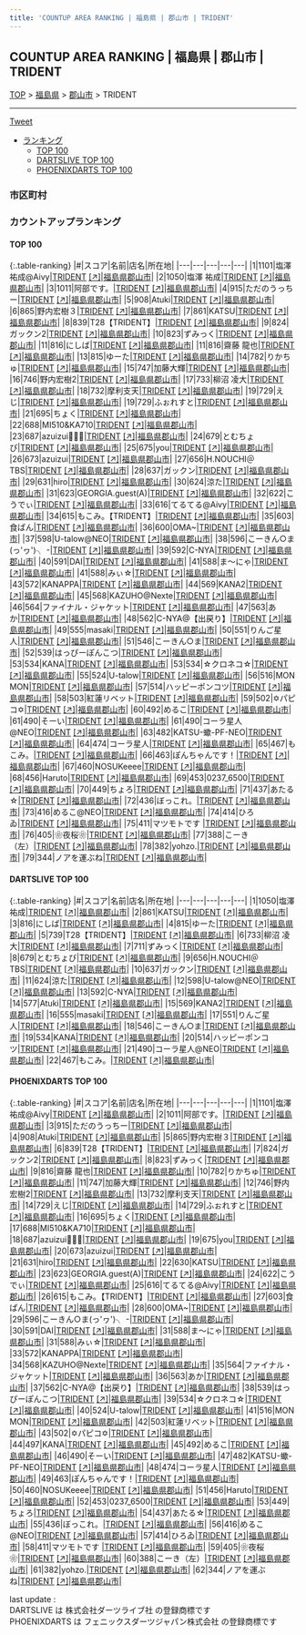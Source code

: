 ```yaml
---
title: 'COUNTUP AREA RANKING | 福島県 | 郡山市 | TRIDENT'
---
```

## COUNTUP AREA RANKING | 福島県 | 郡山市 | TRIDENT

[TOP](/darts/rank/) > [福島県](/darts/rank/福島県/) > [郡山市](/darts/rank/福島県/郡山市/) > TRIDENT

___

<a href="https://twitter.com/share?ref_src=twsrc%5Etfw" data-text="COUNTUP AREA RANKING | 福島県郡山市TRIDENT" class="twitter-share-button" data-hashtags="DARTSLIVE,PHOENIXDARTS,darts,ダーツ" data-show-count="false">Tweet</a>

* [ランキング](#カウントアップランキング)
    * [TOP 100](#top-100)
    * [DARTSLIVE TOP 100](#dartslive-top-100)
    * [PHOENIXDARTS TOP 100](#phoenixdarts-top-100)

### 市区町村

<ul>

</ul>

### カウントアップランキング

#### TOP 100



{:.table-ranking}
|#|スコア|名前|店名|所在地|
|---|---|---|---|---|
|1|1101|<span class="rank-name-pd">塩澤 祐成@Aivy</span>|<a href="/darts/rank/shops/65560.html">TRIDENT</a> <a href="https://vs.phoenixdarts.com/jp/shop/shopDetailInfo/s_65560?s_seq=65560">[↗]</a>|<a href="/darts/rank/福島県/郡山市">福島県郡山市</a>|
|2|1050|<span class="rank-name-dl">塩澤 祐成</span>|<a href="/darts/rank/shops/674b0b341b43fb6f0d9b047a20a7ba1e.html">TRIDENT</a> <a href="https://search.dartslive.com/jp/shop/674b0b341b43fb6f0d9b047a20a7ba1e">[↗]</a>|<a href="/darts/rank/福島県/郡山市">福島県郡山市</a>|
|3|1011|<span class="rank-name-pd">阿部です。</span>|<a href="/darts/rank/shops/65560.html">TRIDENT</a> <a href="https://vs.phoenixdarts.com/jp/shop/shopDetailInfo/s_65560?s_seq=65560">[↗]</a>|<a href="/darts/rank/福島県/郡山市">福島県郡山市</a>|
|4|915|<span class="rank-name-pd">ただのうっちー</span>|<a href="/darts/rank/shops/65560.html">TRIDENT</a> <a href="https://vs.phoenixdarts.com/jp/shop/shopDetailInfo/s_65560?s_seq=65560">[↗]</a>|<a href="/darts/rank/福島県/郡山市">福島県郡山市</a>|
|5|908|<span class="rank-name-pd">Atuki</span>|<a href="/darts/rank/shops/65560.html">TRIDENT</a> <a href="https://vs.phoenixdarts.com/jp/shop/shopDetailInfo/s_65560?s_seq=65560">[↗]</a>|<a href="/darts/rank/福島県/郡山市">福島県郡山市</a>|
|6|865|<span class="rank-name-pd">野内宏樹３</span>|<a href="/darts/rank/shops/65560.html">TRIDENT</a> <a href="https://vs.phoenixdarts.com/jp/shop/shopDetailInfo/s_65560?s_seq=65560">[↗]</a>|<a href="/darts/rank/福島県/郡山市">福島県郡山市</a>|
|7|861|<span class="rank-name-dl">KATSU</span>|<a href="/darts/rank/shops/674b0b341b43fb6f0d9b047a20a7ba1e.html">TRIDENT</a> <a href="https://search.dartslive.com/jp/shop/674b0b341b43fb6f0d9b047a20a7ba1e">[↗]</a>|<a href="/darts/rank/福島県/郡山市">福島県郡山市</a>|
|8|839|<span class="rank-name-pd">T28【TRIDENT】</span>|<a href="/darts/rank/shops/65560.html">TRIDENT</a> <a href="https://vs.phoenixdarts.com/jp/shop/shopDetailInfo/s_65560?s_seq=65560">[↗]</a>|<a href="/darts/rank/福島県/郡山市">福島県郡山市</a>|
|9|824|<span class="rank-name-pd">ガックン2</span>|<a href="/darts/rank/shops/65560.html">TRIDENT</a> <a href="https://vs.phoenixdarts.com/jp/shop/shopDetailInfo/s_65560?s_seq=65560">[↗]</a>|<a href="/darts/rank/福島県/郡山市">福島県郡山市</a>|
|10|823|<span class="rank-name-pd">ずみっく</span>|<a href="/darts/rank/shops/65560.html">TRIDENT</a> <a href="https://vs.phoenixdarts.com/jp/shop/shopDetailInfo/s_65560?s_seq=65560">[↗]</a>|<a href="/darts/rank/福島県/郡山市">福島県郡山市</a>|
|11|816|<span class="rank-name-dl">にしば</span>|<a href="/darts/rank/shops/674b0b341b43fb6f0d9b047a20a7ba1e.html">TRIDENT</a> <a href="https://search.dartslive.com/jp/shop/674b0b341b43fb6f0d9b047a20a7ba1e">[↗]</a>|<a href="/darts/rank/福島県/郡山市">福島県郡山市</a>|
|11|816|<span class="rank-name-pd">齋藤 龍也</span>|<a href="/darts/rank/shops/65560.html">TRIDENT</a> <a href="https://vs.phoenixdarts.com/jp/shop/shopDetailInfo/s_65560?s_seq=65560">[↗]</a>|<a href="/darts/rank/福島県/郡山市">福島県郡山市</a>|
|13|815|<span class="rank-name-dl">ゆーた</span>|<a href="/darts/rank/shops/674b0b341b43fb6f0d9b047a20a7ba1e.html">TRIDENT</a> <a href="https://search.dartslive.com/jp/shop/674b0b341b43fb6f0d9b047a20a7ba1e">[↗]</a>|<a href="/darts/rank/福島県/郡山市">福島県郡山市</a>|
|14|782|<span class="rank-name-pd">りかちゅ</span>|<a href="/darts/rank/shops/65560.html">TRIDENT</a> <a href="https://vs.phoenixdarts.com/jp/shop/shopDetailInfo/s_65560?s_seq=65560">[↗]</a>|<a href="/darts/rank/福島県/郡山市">福島県郡山市</a>|
|15|747|<span class="rank-name-pd">加藤大輝</span>|<a href="/darts/rank/shops/65560.html">TRIDENT</a> <a href="https://vs.phoenixdarts.com/jp/shop/shopDetailInfo/s_65560?s_seq=65560">[↗]</a>|<a href="/darts/rank/福島県/郡山市">福島県郡山市</a>|
|16|746|<span class="rank-name-pd">野内宏樹2</span>|<a href="/darts/rank/shops/65560.html">TRIDENT</a> <a href="https://vs.phoenixdarts.com/jp/shop/shopDetailInfo/s_65560?s_seq=65560">[↗]</a>|<a href="/darts/rank/福島県/郡山市">福島県郡山市</a>|
|17|733|<span class="rank-name-dl">柳沼 凌大</span>|<a href="/darts/rank/shops/674b0b341b43fb6f0d9b047a20a7ba1e.html">TRIDENT</a> <a href="https://search.dartslive.com/jp/shop/674b0b341b43fb6f0d9b047a20a7ba1e">[↗]</a>|<a href="/darts/rank/福島県/郡山市">福島県郡山市</a>|
|18|732|<span class="rank-name-pd">摩利支天</span>|<a href="/darts/rank/shops/65560.html">TRIDENT</a> <a href="https://vs.phoenixdarts.com/jp/shop/shopDetailInfo/s_65560?s_seq=65560">[↗]</a>|<a href="/darts/rank/福島県/郡山市">福島県郡山市</a>|
|19|729|<span class="rank-name-pd">えじ</span>|<a href="/darts/rank/shops/65560.html">TRIDENT</a> <a href="https://vs.phoenixdarts.com/jp/shop/shopDetailInfo/s_65560?s_seq=65560">[↗]</a>|<a href="/darts/rank/福島県/郡山市">福島県郡山市</a>|
|19|729|<span class="rank-name-pd">ふぉれすと</span>|<a href="/darts/rank/shops/65560.html">TRIDENT</a> <a href="https://vs.phoenixdarts.com/jp/shop/shopDetailInfo/s_65560?s_seq=65560">[↗]</a>|<a href="/darts/rank/福島県/郡山市">福島県郡山市</a>|
|21|695|<span class="rank-name-pd">ちょく</span>|<a href="/darts/rank/shops/65560.html">TRIDENT</a> <a href="https://vs.phoenixdarts.com/jp/shop/shopDetailInfo/s_65560?s_seq=65560">[↗]</a>|<a href="/darts/rank/福島県/郡山市">福島県郡山市</a>|
|22|688|<span class="rank-name-pd">MI510&amp;KA710</span>|<a href="/darts/rank/shops/65560.html">TRIDENT</a> <a href="https://vs.phoenixdarts.com/jp/shop/shopDetailInfo/s_65560?s_seq=65560">[↗]</a>|<a href="/darts/rank/福島県/郡山市">福島県郡山市</a>|
|23|687|<span class="rank-name-pd">azuizui‪‪ꪔ̤̫‬</span>|<a href="/darts/rank/shops/65560.html">TRIDENT</a> <a href="https://vs.phoenixdarts.com/jp/shop/shopDetailInfo/s_65560?s_seq=65560">[↗]</a>|<a href="/darts/rank/福島県/郡山市">福島県郡山市</a>|
|24|679|<span class="rank-name-dl">とむちょび</span>|<a href="/darts/rank/shops/674b0b341b43fb6f0d9b047a20a7ba1e.html">TRIDENT</a> <a href="https://search.dartslive.com/jp/shop/674b0b341b43fb6f0d9b047a20a7ba1e">[↗]</a>|<a href="/darts/rank/福島県/郡山市">福島県郡山市</a>|
|25|675|<span class="rank-name-pd">you</span>|<a href="/darts/rank/shops/65560.html">TRIDENT</a> <a href="https://vs.phoenixdarts.com/jp/shop/shopDetailInfo/s_65560?s_seq=65560">[↗]</a>|<a href="/darts/rank/福島県/郡山市">福島県郡山市</a>|
|26|673|<span class="rank-name-pd">azuizui‪‪</span>|<a href="/darts/rank/shops/65560.html">TRIDENT</a> <a href="https://vs.phoenixdarts.com/jp/shop/shopDetailInfo/s_65560?s_seq=65560">[↗]</a>|<a href="/darts/rank/福島県/郡山市">福島県郡山市</a>|
|27|656|<span class="rank-name-dl">H.NOUCHI＠TBS</span>|<a href="/darts/rank/shops/674b0b341b43fb6f0d9b047a20a7ba1e.html">TRIDENT</a> <a href="https://search.dartslive.com/jp/shop/674b0b341b43fb6f0d9b047a20a7ba1e">[↗]</a>|<a href="/darts/rank/福島県/郡山市">福島県郡山市</a>|
|28|637|<span class="rank-name-dl">ガックン</span>|<a href="/darts/rank/shops/674b0b341b43fb6f0d9b047a20a7ba1e.html">TRIDENT</a> <a href="https://search.dartslive.com/jp/shop/674b0b341b43fb6f0d9b047a20a7ba1e">[↗]</a>|<a href="/darts/rank/福島県/郡山市">福島県郡山市</a>|
|29|631|<span class="rank-name-pd">hiro</span>|<a href="/darts/rank/shops/65560.html">TRIDENT</a> <a href="https://vs.phoenixdarts.com/jp/shop/shopDetailInfo/s_65560?s_seq=65560">[↗]</a>|<a href="/darts/rank/福島県/郡山市">福島県郡山市</a>|
|30|624|<span class="rank-name-dl">涼た</span>|<a href="/darts/rank/shops/674b0b341b43fb6f0d9b047a20a7ba1e.html">TRIDENT</a> <a href="https://search.dartslive.com/jp/shop/674b0b341b43fb6f0d9b047a20a7ba1e">[↗]</a>|<a href="/darts/rank/福島県/郡山市">福島県郡山市</a>|
|31|623|<span class="rank-name-pd">GEORGIA.guest(A)</span>|<a href="/darts/rank/shops/65560.html">TRIDENT</a> <a href="https://vs.phoenixdarts.com/jp/shop/shopDetailInfo/s_65560?s_seq=65560">[↗]</a>|<a href="/darts/rank/福島県/郡山市">福島県郡山市</a>|
|32|622|<span class="rank-name-pd">こうでぃ</span>|<a href="/darts/rank/shops/65560.html">TRIDENT</a> <a href="https://vs.phoenixdarts.com/jp/shop/shopDetailInfo/s_65560?s_seq=65560">[↗]</a>|<a href="/darts/rank/福島県/郡山市">福島県郡山市</a>|
|33|616|<span class="rank-name-pd">てるてる@Aivy</span>|<a href="/darts/rank/shops/65560.html">TRIDENT</a> <a href="https://vs.phoenixdarts.com/jp/shop/shopDetailInfo/s_65560?s_seq=65560">[↗]</a>|<a href="/darts/rank/福島県/郡山市">福島県郡山市</a>|
|34|615|<span class="rank-name-pd">もこみ。【TRIDENT】</span>|<a href="/darts/rank/shops/65560.html">TRIDENT</a> <a href="https://vs.phoenixdarts.com/jp/shop/shopDetailInfo/s_65560?s_seq=65560">[↗]</a>|<a href="/darts/rank/福島県/郡山市">福島県郡山市</a>|
|35|603|<span class="rank-name-pd">食ぱん</span>|<a href="/darts/rank/shops/65560.html">TRIDENT</a> <a href="https://vs.phoenixdarts.com/jp/shop/shopDetailInfo/s_65560?s_seq=65560">[↗]</a>|<a href="/darts/rank/福島県/郡山市">福島県郡山市</a>|
|36|600|<span class="rank-name-pd">OMA~</span>|<a href="/darts/rank/shops/65560.html">TRIDENT</a> <a href="https://vs.phoenixdarts.com/jp/shop/shopDetailInfo/s_65560?s_seq=65560">[↗]</a>|<a href="/darts/rank/福島県/郡山市">福島県郡山市</a>|
|37|598|<span class="rank-name-dl">U-talow@NEO</span>|<a href="/darts/rank/shops/674b0b341b43fb6f0d9b047a20a7ba1e.html">TRIDENT</a> <a href="https://search.dartslive.com/jp/shop/674b0b341b43fb6f0d9b047a20a7ba1e">[↗]</a>|<a href="/darts/rank/福島県/郡山市">福島県郡山市</a>|
|38|596|<span class="rank-name-pd">こーきん○ま(っ&#x27;ヮ&#x27;)╮ -</span>|<a href="/darts/rank/shops/65560.html">TRIDENT</a> <a href="https://vs.phoenixdarts.com/jp/shop/shopDetailInfo/s_65560?s_seq=65560">[↗]</a>|<a href="/darts/rank/福島県/郡山市">福島県郡山市</a>|
|39|592|<span class="rank-name-dl">C-NYA</span>|<a href="/darts/rank/shops/674b0b341b43fb6f0d9b047a20a7ba1e.html">TRIDENT</a> <a href="https://search.dartslive.com/jp/shop/674b0b341b43fb6f0d9b047a20a7ba1e">[↗]</a>|<a href="/darts/rank/福島県/郡山市">福島県郡山市</a>|
|40|591|<span class="rank-name-pd">DAI</span>|<a href="/darts/rank/shops/65560.html">TRIDENT</a> <a href="https://vs.phoenixdarts.com/jp/shop/shopDetailInfo/s_65560?s_seq=65560">[↗]</a>|<a href="/darts/rank/福島県/郡山市">福島県郡山市</a>|
|41|588|<span class="rank-name-pd">ま～にゃ</span>|<a href="/darts/rank/shops/65560.html">TRIDENT</a> <a href="https://vs.phoenixdarts.com/jp/shop/shopDetailInfo/s_65560?s_seq=65560">[↗]</a>|<a href="/darts/rank/福島県/郡山市">福島県郡山市</a>|
|41|588|<span class="rank-name-pd">みぃ☆</span>|<a href="/darts/rank/shops/65560.html">TRIDENT</a> <a href="https://vs.phoenixdarts.com/jp/shop/shopDetailInfo/s_65560?s_seq=65560">[↗]</a>|<a href="/darts/rank/福島県/郡山市">福島県郡山市</a>|
|43|572|<span class="rank-name-pd">KANAPPA</span>|<a href="/darts/rank/shops/65560.html">TRIDENT</a> <a href="https://vs.phoenixdarts.com/jp/shop/shopDetailInfo/s_65560?s_seq=65560">[↗]</a>|<a href="/darts/rank/福島県/郡山市">福島県郡山市</a>|
|44|569|<span class="rank-name-dl">KANA2</span>|<a href="/darts/rank/shops/674b0b341b43fb6f0d9b047a20a7ba1e.html">TRIDENT</a> <a href="https://search.dartslive.com/jp/shop/674b0b341b43fb6f0d9b047a20a7ba1e">[↗]</a>|<a href="/darts/rank/福島県/郡山市">福島県郡山市</a>|
|45|568|<span class="rank-name-pd">KAZUHO@Nexte</span>|<a href="/darts/rank/shops/65560.html">TRIDENT</a> <a href="https://vs.phoenixdarts.com/jp/shop/shopDetailInfo/s_65560?s_seq=65560">[↗]</a>|<a href="/darts/rank/福島県/郡山市">福島県郡山市</a>|
|46|564|<span class="rank-name-pd">ファイナル・ジャケット</span>|<a href="/darts/rank/shops/65560.html">TRIDENT</a> <a href="https://vs.phoenixdarts.com/jp/shop/shopDetailInfo/s_65560?s_seq=65560">[↗]</a>|<a href="/darts/rank/福島県/郡山市">福島県郡山市</a>|
|47|563|<span class="rank-name-pd">あか</span>|<a href="/darts/rank/shops/65560.html">TRIDENT</a> <a href="https://vs.phoenixdarts.com/jp/shop/shopDetailInfo/s_65560?s_seq=65560">[↗]</a>|<a href="/darts/rank/福島県/郡山市">福島県郡山市</a>|
|48|562|<span class="rank-name-pd">C-NYA@【出戻り】</span>|<a href="/darts/rank/shops/65560.html">TRIDENT</a> <a href="https://vs.phoenixdarts.com/jp/shop/shopDetailInfo/s_65560?s_seq=65560">[↗]</a>|<a href="/darts/rank/福島県/郡山市">福島県郡山市</a>|
|49|555|<span class="rank-name-dl">masaki</span>|<a href="/darts/rank/shops/674b0b341b43fb6f0d9b047a20a7ba1e.html">TRIDENT</a> <a href="https://search.dartslive.com/jp/shop/674b0b341b43fb6f0d9b047a20a7ba1e">[↗]</a>|<a href="/darts/rank/福島県/郡山市">福島県郡山市</a>|
|50|551|<span class="rank-name-dl">りんご星人</span>|<a href="/darts/rank/shops/674b0b341b43fb6f0d9b047a20a7ba1e.html">TRIDENT</a> <a href="https://search.dartslive.com/jp/shop/674b0b341b43fb6f0d9b047a20a7ba1e">[↗]</a>|<a href="/darts/rank/福島県/郡山市">福島県郡山市</a>|
|51|546|<span class="rank-name-dl">こーきん○ま</span>|<a href="/darts/rank/shops/674b0b341b43fb6f0d9b047a20a7ba1e.html">TRIDENT</a> <a href="https://search.dartslive.com/jp/shop/674b0b341b43fb6f0d9b047a20a7ba1e">[↗]</a>|<a href="/darts/rank/福島県/郡山市">福島県郡山市</a>|
|52|539|<span class="rank-name-pd">はっぴーぽんこつ</span>|<a href="/darts/rank/shops/65560.html">TRIDENT</a> <a href="https://vs.phoenixdarts.com/jp/shop/shopDetailInfo/s_65560?s_seq=65560">[↗]</a>|<a href="/darts/rank/福島県/郡山市">福島県郡山市</a>|
|53|534|<span class="rank-name-dl">KANA</span>|<a href="/darts/rank/shops/674b0b341b43fb6f0d9b047a20a7ba1e.html">TRIDENT</a> <a href="https://search.dartslive.com/jp/shop/674b0b341b43fb6f0d9b047a20a7ba1e">[↗]</a>|<a href="/darts/rank/福島県/郡山市">福島県郡山市</a>|
|53|534|<span class="rank-name-pd">☆クロネコ☆</span>|<a href="/darts/rank/shops/65560.html">TRIDENT</a> <a href="https://vs.phoenixdarts.com/jp/shop/shopDetailInfo/s_65560?s_seq=65560">[↗]</a>|<a href="/darts/rank/福島県/郡山市">福島県郡山市</a>|
|55|524|<span class="rank-name-pd">U-talow</span>|<a href="/darts/rank/shops/65560.html">TRIDENT</a> <a href="https://vs.phoenixdarts.com/jp/shop/shopDetailInfo/s_65560?s_seq=65560">[↗]</a>|<a href="/darts/rank/福島県/郡山市">福島県郡山市</a>|
|56|516|<span class="rank-name-pd">MON MON</span>|<a href="/darts/rank/shops/65560.html">TRIDENT</a> <a href="https://vs.phoenixdarts.com/jp/shop/shopDetailInfo/s_65560?s_seq=65560">[↗]</a>|<a href="/darts/rank/福島県/郡山市">福島県郡山市</a>|
|57|514|<span class="rank-name-dl">ハッピーポンコツ</span>|<a href="/darts/rank/shops/674b0b341b43fb6f0d9b047a20a7ba1e.html">TRIDENT</a> <a href="https://search.dartslive.com/jp/shop/674b0b341b43fb6f0d9b047a20a7ba1e">[↗]</a>|<a href="/darts/rank/福島県/郡山市">福島県郡山市</a>|
|58|503|<span class="rank-name-pd">紅蓮リベット</span>|<a href="/darts/rank/shops/65560.html">TRIDENT</a> <a href="https://vs.phoenixdarts.com/jp/shop/shopDetailInfo/s_65560?s_seq=65560">[↗]</a>|<a href="/darts/rank/福島県/郡山市">福島県郡山市</a>|
|59|502|<span class="rank-name-pd">✡パピコ✡</span>|<a href="/darts/rank/shops/65560.html">TRIDENT</a> <a href="https://vs.phoenixdarts.com/jp/shop/shopDetailInfo/s_65560?s_seq=65560">[↗]</a>|<a href="/darts/rank/福島県/郡山市">福島県郡山市</a>|
|60|492|<span class="rank-name-pd">めるこ</span>|<a href="/darts/rank/shops/65560.html">TRIDENT</a> <a href="https://vs.phoenixdarts.com/jp/shop/shopDetailInfo/s_65560?s_seq=65560">[↗]</a>|<a href="/darts/rank/福島県/郡山市">福島県郡山市</a>|
|61|490|<span class="rank-name-pd">そーい</span>|<a href="/darts/rank/shops/65560.html">TRIDENT</a> <a href="https://vs.phoenixdarts.com/jp/shop/shopDetailInfo/s_65560?s_seq=65560">[↗]</a>|<a href="/darts/rank/福島県/郡山市">福島県郡山市</a>|
|61|490|<span class="rank-name-dl">コーラ星人@NEO</span>|<a href="/darts/rank/shops/674b0b341b43fb6f0d9b047a20a7ba1e.html">TRIDENT</a> <a href="https://search.dartslive.com/jp/shop/674b0b341b43fb6f0d9b047a20a7ba1e">[↗]</a>|<a href="/darts/rank/福島県/郡山市">福島県郡山市</a>|
|63|482|<span class="rank-name-pd">KATSU-蠍-PF-NEO</span>|<a href="/darts/rank/shops/65560.html">TRIDENT</a> <a href="https://vs.phoenixdarts.com/jp/shop/shopDetailInfo/s_65560?s_seq=65560">[↗]</a>|<a href="/darts/rank/福島県/郡山市">福島県郡山市</a>|
|64|474|<span class="rank-name-pd">コーラ星人</span>|<a href="/darts/rank/shops/65560.html">TRIDENT</a> <a href="https://vs.phoenixdarts.com/jp/shop/shopDetailInfo/s_65560?s_seq=65560">[↗]</a>|<a href="/darts/rank/福島県/郡山市">福島県郡山市</a>|
|65|467|<span class="rank-name-dl">もこみ。</span>|<a href="/darts/rank/shops/674b0b341b43fb6f0d9b047a20a7ba1e.html">TRIDENT</a> <a href="https://search.dartslive.com/jp/shop/674b0b341b43fb6f0d9b047a20a7ba1e">[↗]</a>|<a href="/darts/rank/福島県/郡山市">福島県郡山市</a>|
|66|463|<span class="rank-name-pd">ぽんちゃんです！</span>|<a href="/darts/rank/shops/65560.html">TRIDENT</a> <a href="https://vs.phoenixdarts.com/jp/shop/shopDetailInfo/s_65560?s_seq=65560">[↗]</a>|<a href="/darts/rank/福島県/郡山市">福島県郡山市</a>|
|67|460|<span class="rank-name-pd">NOSUKeeee</span>|<a href="/darts/rank/shops/65560.html">TRIDENT</a> <a href="https://vs.phoenixdarts.com/jp/shop/shopDetailInfo/s_65560?s_seq=65560">[↗]</a>|<a href="/darts/rank/福島県/郡山市">福島県郡山市</a>|
|68|456|<span class="rank-name-pd">Haruto</span>|<a href="/darts/rank/shops/65560.html">TRIDENT</a> <a href="https://vs.phoenixdarts.com/jp/shop/shopDetailInfo/s_65560?s_seq=65560">[↗]</a>|<a href="/darts/rank/福島県/郡山市">福島県郡山市</a>|
|69|453|<span class="rank-name-pd">0237_6500</span>|<a href="/darts/rank/shops/65560.html">TRIDENT</a> <a href="https://vs.phoenixdarts.com/jp/shop/shopDetailInfo/s_65560?s_seq=65560">[↗]</a>|<a href="/darts/rank/福島県/郡山市">福島県郡山市</a>|
|70|449|<span class="rank-name-pd">ちょろ</span>|<a href="/darts/rank/shops/65560.html">TRIDENT</a> <a href="https://vs.phoenixdarts.com/jp/shop/shopDetailInfo/s_65560?s_seq=65560">[↗]</a>|<a href="/darts/rank/福島県/郡山市">福島県郡山市</a>|
|71|437|<span class="rank-name-pd">あたる☆</span>|<a href="/darts/rank/shops/65560.html">TRIDENT</a> <a href="https://vs.phoenixdarts.com/jp/shop/shopDetailInfo/s_65560?s_seq=65560">[↗]</a>|<a href="/darts/rank/福島県/郡山市">福島県郡山市</a>|
|72|436|<span class="rank-name-pd">ぼっこれ。</span>|<a href="/darts/rank/shops/65560.html">TRIDENT</a> <a href="https://vs.phoenixdarts.com/jp/shop/shopDetailInfo/s_65560?s_seq=65560">[↗]</a>|<a href="/darts/rank/福島県/郡山市">福島県郡山市</a>|
|73|416|<span class="rank-name-pd">めるこ@NEO</span>|<a href="/darts/rank/shops/65560.html">TRIDENT</a> <a href="https://vs.phoenixdarts.com/jp/shop/shopDetailInfo/s_65560?s_seq=65560">[↗]</a>|<a href="/darts/rank/福島県/郡山市">福島県郡山市</a>|
|74|414|<span class="rank-name-pd">ひろゐ</span>|<a href="/darts/rank/shops/65560.html">TRIDENT</a> <a href="https://vs.phoenixdarts.com/jp/shop/shopDetailInfo/s_65560?s_seq=65560">[↗]</a>|<a href="/darts/rank/福島県/郡山市">福島県郡山市</a>|
|75|411|<span class="rank-name-pd">マツモトです   </span>|<a href="/darts/rank/shops/65560.html">TRIDENT</a> <a href="https://vs.phoenixdarts.com/jp/shop/shopDetailInfo/s_65560?s_seq=65560">[↗]</a>|<a href="/darts/rank/福島県/郡山市">福島県郡山市</a>|
|76|405|<span class="rank-name-pd">❀夜桜❀</span>|<a href="/darts/rank/shops/65560.html">TRIDENT</a> <a href="https://vs.phoenixdarts.com/jp/shop/shopDetailInfo/s_65560?s_seq=65560">[↗]</a>|<a href="/darts/rank/福島県/郡山市">福島県郡山市</a>|
|77|388|<span class="rank-name-pd">こーき（左）</span>|<a href="/darts/rank/shops/65560.html">TRIDENT</a> <a href="https://vs.phoenixdarts.com/jp/shop/shopDetailInfo/s_65560?s_seq=65560">[↗]</a>|<a href="/darts/rank/福島県/郡山市">福島県郡山市</a>|
|78|382|<span class="rank-name-pd">yohzo.</span>|<a href="/darts/rank/shops/65560.html">TRIDENT</a> <a href="https://vs.phoenixdarts.com/jp/shop/shopDetailInfo/s_65560?s_seq=65560">[↗]</a>|<a href="/darts/rank/福島県/郡山市">福島県郡山市</a>|
|79|344|<span class="rank-name-pd">ノアを運ぶね</span>|<a href="/darts/rank/shops/65560.html">TRIDENT</a> <a href="https://vs.phoenixdarts.com/jp/shop/shopDetailInfo/s_65560?s_seq=65560">[↗]</a>|<a href="/darts/rank/福島県/郡山市">福島県郡山市</a>|


#### DARTSLIVE TOP 100



{:.table-ranking}
|#|スコア|名前|店名|所在地|
|---|---|---|---|---|
|1|1050|<span class="rank-name-dl">塩澤 祐成</span>|<a href="/darts/rank/shops/674b0b341b43fb6f0d9b047a20a7ba1e.html">TRIDENT</a> <a href="https://search.dartslive.com/jp/shop/674b0b341b43fb6f0d9b047a20a7ba1e">[↗]</a>|<a href="/darts/rank/福島県/郡山市">福島県郡山市</a>|
|2|861|<span class="rank-name-dl">KATSU</span>|<a href="/darts/rank/shops/674b0b341b43fb6f0d9b047a20a7ba1e.html">TRIDENT</a> <a href="https://search.dartslive.com/jp/shop/674b0b341b43fb6f0d9b047a20a7ba1e">[↗]</a>|<a href="/darts/rank/福島県/郡山市">福島県郡山市</a>|
|3|816|<span class="rank-name-dl">にしば</span>|<a href="/darts/rank/shops/674b0b341b43fb6f0d9b047a20a7ba1e.html">TRIDENT</a> <a href="https://search.dartslive.com/jp/shop/674b0b341b43fb6f0d9b047a20a7ba1e">[↗]</a>|<a href="/darts/rank/福島県/郡山市">福島県郡山市</a>|
|4|815|<span class="rank-name-dl">ゆーた</span>|<a href="/darts/rank/shops/674b0b341b43fb6f0d9b047a20a7ba1e.html">TRIDENT</a> <a href="https://search.dartslive.com/jp/shop/674b0b341b43fb6f0d9b047a20a7ba1e">[↗]</a>|<a href="/darts/rank/福島県/郡山市">福島県郡山市</a>|
|5|739|<span class="rank-name-dl">T28【TRIDENT】</span>|<a href="/darts/rank/shops/674b0b341b43fb6f0d9b047a20a7ba1e.html">TRIDENT</a> <a href="https://search.dartslive.com/jp/shop/674b0b341b43fb6f0d9b047a20a7ba1e">[↗]</a>|<a href="/darts/rank/福島県/郡山市">福島県郡山市</a>|
|6|733|<span class="rank-name-dl">柳沼 凌大</span>|<a href="/darts/rank/shops/674b0b341b43fb6f0d9b047a20a7ba1e.html">TRIDENT</a> <a href="https://search.dartslive.com/jp/shop/674b0b341b43fb6f0d9b047a20a7ba1e">[↗]</a>|<a href="/darts/rank/福島県/郡山市">福島県郡山市</a>|
|7|711|<span class="rank-name-dl">ずみっく</span>|<a href="/darts/rank/shops/674b0b341b43fb6f0d9b047a20a7ba1e.html">TRIDENT</a> <a href="https://search.dartslive.com/jp/shop/674b0b341b43fb6f0d9b047a20a7ba1e">[↗]</a>|<a href="/darts/rank/福島県/郡山市">福島県郡山市</a>|
|8|679|<span class="rank-name-dl">とむちょび</span>|<a href="/darts/rank/shops/674b0b341b43fb6f0d9b047a20a7ba1e.html">TRIDENT</a> <a href="https://search.dartslive.com/jp/shop/674b0b341b43fb6f0d9b047a20a7ba1e">[↗]</a>|<a href="/darts/rank/福島県/郡山市">福島県郡山市</a>|
|9|656|<span class="rank-name-dl">H.NOUCHI＠TBS</span>|<a href="/darts/rank/shops/674b0b341b43fb6f0d9b047a20a7ba1e.html">TRIDENT</a> <a href="https://search.dartslive.com/jp/shop/674b0b341b43fb6f0d9b047a20a7ba1e">[↗]</a>|<a href="/darts/rank/福島県/郡山市">福島県郡山市</a>|
|10|637|<span class="rank-name-dl">ガックン</span>|<a href="/darts/rank/shops/674b0b341b43fb6f0d9b047a20a7ba1e.html">TRIDENT</a> <a href="https://search.dartslive.com/jp/shop/674b0b341b43fb6f0d9b047a20a7ba1e">[↗]</a>|<a href="/darts/rank/福島県/郡山市">福島県郡山市</a>|
|11|624|<span class="rank-name-dl">涼た</span>|<a href="/darts/rank/shops/674b0b341b43fb6f0d9b047a20a7ba1e.html">TRIDENT</a> <a href="https://search.dartslive.com/jp/shop/674b0b341b43fb6f0d9b047a20a7ba1e">[↗]</a>|<a href="/darts/rank/福島県/郡山市">福島県郡山市</a>|
|12|598|<span class="rank-name-dl">U-talow@NEO</span>|<a href="/darts/rank/shops/674b0b341b43fb6f0d9b047a20a7ba1e.html">TRIDENT</a> <a href="https://search.dartslive.com/jp/shop/674b0b341b43fb6f0d9b047a20a7ba1e">[↗]</a>|<a href="/darts/rank/福島県/郡山市">福島県郡山市</a>|
|13|592|<span class="rank-name-dl">C-NYA</span>|<a href="/darts/rank/shops/674b0b341b43fb6f0d9b047a20a7ba1e.html">TRIDENT</a> <a href="https://search.dartslive.com/jp/shop/674b0b341b43fb6f0d9b047a20a7ba1e">[↗]</a>|<a href="/darts/rank/福島県/郡山市">福島県郡山市</a>|
|14|577|<span class="rank-name-dl">Atuki</span>|<a href="/darts/rank/shops/674b0b341b43fb6f0d9b047a20a7ba1e.html">TRIDENT</a> <a href="https://search.dartslive.com/jp/shop/674b0b341b43fb6f0d9b047a20a7ba1e">[↗]</a>|<a href="/darts/rank/福島県/郡山市">福島県郡山市</a>|
|15|569|<span class="rank-name-dl">KANA2</span>|<a href="/darts/rank/shops/674b0b341b43fb6f0d9b047a20a7ba1e.html">TRIDENT</a> <a href="https://search.dartslive.com/jp/shop/674b0b341b43fb6f0d9b047a20a7ba1e">[↗]</a>|<a href="/darts/rank/福島県/郡山市">福島県郡山市</a>|
|16|555|<span class="rank-name-dl">masaki</span>|<a href="/darts/rank/shops/674b0b341b43fb6f0d9b047a20a7ba1e.html">TRIDENT</a> <a href="https://search.dartslive.com/jp/shop/674b0b341b43fb6f0d9b047a20a7ba1e">[↗]</a>|<a href="/darts/rank/福島県/郡山市">福島県郡山市</a>|
|17|551|<span class="rank-name-dl">りんご星人</span>|<a href="/darts/rank/shops/674b0b341b43fb6f0d9b047a20a7ba1e.html">TRIDENT</a> <a href="https://search.dartslive.com/jp/shop/674b0b341b43fb6f0d9b047a20a7ba1e">[↗]</a>|<a href="/darts/rank/福島県/郡山市">福島県郡山市</a>|
|18|546|<span class="rank-name-dl">こーきん○ま</span>|<a href="/darts/rank/shops/674b0b341b43fb6f0d9b047a20a7ba1e.html">TRIDENT</a> <a href="https://search.dartslive.com/jp/shop/674b0b341b43fb6f0d9b047a20a7ba1e">[↗]</a>|<a href="/darts/rank/福島県/郡山市">福島県郡山市</a>|
|19|534|<span class="rank-name-dl">KANA</span>|<a href="/darts/rank/shops/674b0b341b43fb6f0d9b047a20a7ba1e.html">TRIDENT</a> <a href="https://search.dartslive.com/jp/shop/674b0b341b43fb6f0d9b047a20a7ba1e">[↗]</a>|<a href="/darts/rank/福島県/郡山市">福島県郡山市</a>|
|20|514|<span class="rank-name-dl">ハッピーポンコツ</span>|<a href="/darts/rank/shops/674b0b341b43fb6f0d9b047a20a7ba1e.html">TRIDENT</a> <a href="https://search.dartslive.com/jp/shop/674b0b341b43fb6f0d9b047a20a7ba1e">[↗]</a>|<a href="/darts/rank/福島県/郡山市">福島県郡山市</a>|
|21|490|<span class="rank-name-dl">コーラ星人@NEO</span>|<a href="/darts/rank/shops/674b0b341b43fb6f0d9b047a20a7ba1e.html">TRIDENT</a> <a href="https://search.dartslive.com/jp/shop/674b0b341b43fb6f0d9b047a20a7ba1e">[↗]</a>|<a href="/darts/rank/福島県/郡山市">福島県郡山市</a>|
|22|467|<span class="rank-name-dl">もこみ。</span>|<a href="/darts/rank/shops/674b0b341b43fb6f0d9b047a20a7ba1e.html">TRIDENT</a> <a href="https://search.dartslive.com/jp/shop/674b0b341b43fb6f0d9b047a20a7ba1e">[↗]</a>|<a href="/darts/rank/福島県/郡山市">福島県郡山市</a>|


#### PHOENIXDARTS TOP 100



{:.table-ranking}
|#|スコア|名前|店名|所在地|
|---|---|---|---|---|
|1|1101|<span class="rank-name-pd">塩澤 祐成@Aivy</span>|<a href="/darts/rank/shops/65560.html">TRIDENT</a> <a href="https://vs.phoenixdarts.com/jp/shop/shopDetailInfo/s_65560?s_seq=65560">[↗]</a>|<a href="/darts/rank/福島県/郡山市">福島県郡山市</a>|
|2|1011|<span class="rank-name-pd">阿部です。</span>|<a href="/darts/rank/shops/65560.html">TRIDENT</a> <a href="https://vs.phoenixdarts.com/jp/shop/shopDetailInfo/s_65560?s_seq=65560">[↗]</a>|<a href="/darts/rank/福島県/郡山市">福島県郡山市</a>|
|3|915|<span class="rank-name-pd">ただのうっちー</span>|<a href="/darts/rank/shops/65560.html">TRIDENT</a> <a href="https://vs.phoenixdarts.com/jp/shop/shopDetailInfo/s_65560?s_seq=65560">[↗]</a>|<a href="/darts/rank/福島県/郡山市">福島県郡山市</a>|
|4|908|<span class="rank-name-pd">Atuki</span>|<a href="/darts/rank/shops/65560.html">TRIDENT</a> <a href="https://vs.phoenixdarts.com/jp/shop/shopDetailInfo/s_65560?s_seq=65560">[↗]</a>|<a href="/darts/rank/福島県/郡山市">福島県郡山市</a>|
|5|865|<span class="rank-name-pd">野内宏樹３</span>|<a href="/darts/rank/shops/65560.html">TRIDENT</a> <a href="https://vs.phoenixdarts.com/jp/shop/shopDetailInfo/s_65560?s_seq=65560">[↗]</a>|<a href="/darts/rank/福島県/郡山市">福島県郡山市</a>|
|6|839|<span class="rank-name-pd">T28【TRIDENT】</span>|<a href="/darts/rank/shops/65560.html">TRIDENT</a> <a href="https://vs.phoenixdarts.com/jp/shop/shopDetailInfo/s_65560?s_seq=65560">[↗]</a>|<a href="/darts/rank/福島県/郡山市">福島県郡山市</a>|
|7|824|<span class="rank-name-pd">ガックン2</span>|<a href="/darts/rank/shops/65560.html">TRIDENT</a> <a href="https://vs.phoenixdarts.com/jp/shop/shopDetailInfo/s_65560?s_seq=65560">[↗]</a>|<a href="/darts/rank/福島県/郡山市">福島県郡山市</a>|
|8|823|<span class="rank-name-pd">ずみっく</span>|<a href="/darts/rank/shops/65560.html">TRIDENT</a> <a href="https://vs.phoenixdarts.com/jp/shop/shopDetailInfo/s_65560?s_seq=65560">[↗]</a>|<a href="/darts/rank/福島県/郡山市">福島県郡山市</a>|
|9|816|<span class="rank-name-pd">齋藤 龍也</span>|<a href="/darts/rank/shops/65560.html">TRIDENT</a> <a href="https://vs.phoenixdarts.com/jp/shop/shopDetailInfo/s_65560?s_seq=65560">[↗]</a>|<a href="/darts/rank/福島県/郡山市">福島県郡山市</a>|
|10|782|<span class="rank-name-pd">りかちゅ</span>|<a href="/darts/rank/shops/65560.html">TRIDENT</a> <a href="https://vs.phoenixdarts.com/jp/shop/shopDetailInfo/s_65560?s_seq=65560">[↗]</a>|<a href="/darts/rank/福島県/郡山市">福島県郡山市</a>|
|11|747|<span class="rank-name-pd">加藤大輝</span>|<a href="/darts/rank/shops/65560.html">TRIDENT</a> <a href="https://vs.phoenixdarts.com/jp/shop/shopDetailInfo/s_65560?s_seq=65560">[↗]</a>|<a href="/darts/rank/福島県/郡山市">福島県郡山市</a>|
|12|746|<span class="rank-name-pd">野内宏樹2</span>|<a href="/darts/rank/shops/65560.html">TRIDENT</a> <a href="https://vs.phoenixdarts.com/jp/shop/shopDetailInfo/s_65560?s_seq=65560">[↗]</a>|<a href="/darts/rank/福島県/郡山市">福島県郡山市</a>|
|13|732|<span class="rank-name-pd">摩利支天</span>|<a href="/darts/rank/shops/65560.html">TRIDENT</a> <a href="https://vs.phoenixdarts.com/jp/shop/shopDetailInfo/s_65560?s_seq=65560">[↗]</a>|<a href="/darts/rank/福島県/郡山市">福島県郡山市</a>|
|14|729|<span class="rank-name-pd">えじ</span>|<a href="/darts/rank/shops/65560.html">TRIDENT</a> <a href="https://vs.phoenixdarts.com/jp/shop/shopDetailInfo/s_65560?s_seq=65560">[↗]</a>|<a href="/darts/rank/福島県/郡山市">福島県郡山市</a>|
|14|729|<span class="rank-name-pd">ふぉれすと</span>|<a href="/darts/rank/shops/65560.html">TRIDENT</a> <a href="https://vs.phoenixdarts.com/jp/shop/shopDetailInfo/s_65560?s_seq=65560">[↗]</a>|<a href="/darts/rank/福島県/郡山市">福島県郡山市</a>|
|16|695|<span class="rank-name-pd">ちょく</span>|<a href="/darts/rank/shops/65560.html">TRIDENT</a> <a href="https://vs.phoenixdarts.com/jp/shop/shopDetailInfo/s_65560?s_seq=65560">[↗]</a>|<a href="/darts/rank/福島県/郡山市">福島県郡山市</a>|
|17|688|<span class="rank-name-pd">MI510&amp;KA710</span>|<a href="/darts/rank/shops/65560.html">TRIDENT</a> <a href="https://vs.phoenixdarts.com/jp/shop/shopDetailInfo/s_65560?s_seq=65560">[↗]</a>|<a href="/darts/rank/福島県/郡山市">福島県郡山市</a>|
|18|687|<span class="rank-name-pd">azuizui‪‪ꪔ̤̫‬</span>|<a href="/darts/rank/shops/65560.html">TRIDENT</a> <a href="https://vs.phoenixdarts.com/jp/shop/shopDetailInfo/s_65560?s_seq=65560">[↗]</a>|<a href="/darts/rank/福島県/郡山市">福島県郡山市</a>|
|19|675|<span class="rank-name-pd">you</span>|<a href="/darts/rank/shops/65560.html">TRIDENT</a> <a href="https://vs.phoenixdarts.com/jp/shop/shopDetailInfo/s_65560?s_seq=65560">[↗]</a>|<a href="/darts/rank/福島県/郡山市">福島県郡山市</a>|
|20|673|<span class="rank-name-pd">azuizui‪‪</span>|<a href="/darts/rank/shops/65560.html">TRIDENT</a> <a href="https://vs.phoenixdarts.com/jp/shop/shopDetailInfo/s_65560?s_seq=65560">[↗]</a>|<a href="/darts/rank/福島県/郡山市">福島県郡山市</a>|
|21|631|<span class="rank-name-pd">hiro</span>|<a href="/darts/rank/shops/65560.html">TRIDENT</a> <a href="https://vs.phoenixdarts.com/jp/shop/shopDetailInfo/s_65560?s_seq=65560">[↗]</a>|<a href="/darts/rank/福島県/郡山市">福島県郡山市</a>|
|22|630|<span class="rank-name-pd">KATSU</span>|<a href="/darts/rank/shops/65560.html">TRIDENT</a> <a href="https://vs.phoenixdarts.com/jp/shop/shopDetailInfo/s_65560?s_seq=65560">[↗]</a>|<a href="/darts/rank/福島県/郡山市">福島県郡山市</a>|
|23|623|<span class="rank-name-pd">GEORGIA.guest(A)</span>|<a href="/darts/rank/shops/65560.html">TRIDENT</a> <a href="https://vs.phoenixdarts.com/jp/shop/shopDetailInfo/s_65560?s_seq=65560">[↗]</a>|<a href="/darts/rank/福島県/郡山市">福島県郡山市</a>|
|24|622|<span class="rank-name-pd">こうでぃ</span>|<a href="/darts/rank/shops/65560.html">TRIDENT</a> <a href="https://vs.phoenixdarts.com/jp/shop/shopDetailInfo/s_65560?s_seq=65560">[↗]</a>|<a href="/darts/rank/福島県/郡山市">福島県郡山市</a>|
|25|616|<span class="rank-name-pd">てるてる@Aivy</span>|<a href="/darts/rank/shops/65560.html">TRIDENT</a> <a href="https://vs.phoenixdarts.com/jp/shop/shopDetailInfo/s_65560?s_seq=65560">[↗]</a>|<a href="/darts/rank/福島県/郡山市">福島県郡山市</a>|
|26|615|<span class="rank-name-pd">もこみ。【TRIDENT】</span>|<a href="/darts/rank/shops/65560.html">TRIDENT</a> <a href="https://vs.phoenixdarts.com/jp/shop/shopDetailInfo/s_65560?s_seq=65560">[↗]</a>|<a href="/darts/rank/福島県/郡山市">福島県郡山市</a>|
|27|603|<span class="rank-name-pd">食ぱん</span>|<a href="/darts/rank/shops/65560.html">TRIDENT</a> <a href="https://vs.phoenixdarts.com/jp/shop/shopDetailInfo/s_65560?s_seq=65560">[↗]</a>|<a href="/darts/rank/福島県/郡山市">福島県郡山市</a>|
|28|600|<span class="rank-name-pd">OMA~</span>|<a href="/darts/rank/shops/65560.html">TRIDENT</a> <a href="https://vs.phoenixdarts.com/jp/shop/shopDetailInfo/s_65560?s_seq=65560">[↗]</a>|<a href="/darts/rank/福島県/郡山市">福島県郡山市</a>|
|29|596|<span class="rank-name-pd">こーきん○ま(っ&#x27;ヮ&#x27;)╮ -</span>|<a href="/darts/rank/shops/65560.html">TRIDENT</a> <a href="https://vs.phoenixdarts.com/jp/shop/shopDetailInfo/s_65560?s_seq=65560">[↗]</a>|<a href="/darts/rank/福島県/郡山市">福島県郡山市</a>|
|30|591|<span class="rank-name-pd">DAI</span>|<a href="/darts/rank/shops/65560.html">TRIDENT</a> <a href="https://vs.phoenixdarts.com/jp/shop/shopDetailInfo/s_65560?s_seq=65560">[↗]</a>|<a href="/darts/rank/福島県/郡山市">福島県郡山市</a>|
|31|588|<span class="rank-name-pd">ま～にゃ</span>|<a href="/darts/rank/shops/65560.html">TRIDENT</a> <a href="https://vs.phoenixdarts.com/jp/shop/shopDetailInfo/s_65560?s_seq=65560">[↗]</a>|<a href="/darts/rank/福島県/郡山市">福島県郡山市</a>|
|31|588|<span class="rank-name-pd">みぃ☆</span>|<a href="/darts/rank/shops/65560.html">TRIDENT</a> <a href="https://vs.phoenixdarts.com/jp/shop/shopDetailInfo/s_65560?s_seq=65560">[↗]</a>|<a href="/darts/rank/福島県/郡山市">福島県郡山市</a>|
|33|572|<span class="rank-name-pd">KANAPPA</span>|<a href="/darts/rank/shops/65560.html">TRIDENT</a> <a href="https://vs.phoenixdarts.com/jp/shop/shopDetailInfo/s_65560?s_seq=65560">[↗]</a>|<a href="/darts/rank/福島県/郡山市">福島県郡山市</a>|
|34|568|<span class="rank-name-pd">KAZUHO@Nexte</span>|<a href="/darts/rank/shops/65560.html">TRIDENT</a> <a href="https://vs.phoenixdarts.com/jp/shop/shopDetailInfo/s_65560?s_seq=65560">[↗]</a>|<a href="/darts/rank/福島県/郡山市">福島県郡山市</a>|
|35|564|<span class="rank-name-pd">ファイナル・ジャケット</span>|<a href="/darts/rank/shops/65560.html">TRIDENT</a> <a href="https://vs.phoenixdarts.com/jp/shop/shopDetailInfo/s_65560?s_seq=65560">[↗]</a>|<a href="/darts/rank/福島県/郡山市">福島県郡山市</a>|
|36|563|<span class="rank-name-pd">あか</span>|<a href="/darts/rank/shops/65560.html">TRIDENT</a> <a href="https://vs.phoenixdarts.com/jp/shop/shopDetailInfo/s_65560?s_seq=65560">[↗]</a>|<a href="/darts/rank/福島県/郡山市">福島県郡山市</a>|
|37|562|<span class="rank-name-pd">C-NYA@【出戻り】</span>|<a href="/darts/rank/shops/65560.html">TRIDENT</a> <a href="https://vs.phoenixdarts.com/jp/shop/shopDetailInfo/s_65560?s_seq=65560">[↗]</a>|<a href="/darts/rank/福島県/郡山市">福島県郡山市</a>|
|38|539|<span class="rank-name-pd">はっぴーぽんこつ</span>|<a href="/darts/rank/shops/65560.html">TRIDENT</a> <a href="https://vs.phoenixdarts.com/jp/shop/shopDetailInfo/s_65560?s_seq=65560">[↗]</a>|<a href="/darts/rank/福島県/郡山市">福島県郡山市</a>|
|39|534|<span class="rank-name-pd">☆クロネコ☆</span>|<a href="/darts/rank/shops/65560.html">TRIDENT</a> <a href="https://vs.phoenixdarts.com/jp/shop/shopDetailInfo/s_65560?s_seq=65560">[↗]</a>|<a href="/darts/rank/福島県/郡山市">福島県郡山市</a>|
|40|524|<span class="rank-name-pd">U-talow</span>|<a href="/darts/rank/shops/65560.html">TRIDENT</a> <a href="https://vs.phoenixdarts.com/jp/shop/shopDetailInfo/s_65560?s_seq=65560">[↗]</a>|<a href="/darts/rank/福島県/郡山市">福島県郡山市</a>|
|41|516|<span class="rank-name-pd">MON MON</span>|<a href="/darts/rank/shops/65560.html">TRIDENT</a> <a href="https://vs.phoenixdarts.com/jp/shop/shopDetailInfo/s_65560?s_seq=65560">[↗]</a>|<a href="/darts/rank/福島県/郡山市">福島県郡山市</a>|
|42|503|<span class="rank-name-pd">紅蓮リベット</span>|<a href="/darts/rank/shops/65560.html">TRIDENT</a> <a href="https://vs.phoenixdarts.com/jp/shop/shopDetailInfo/s_65560?s_seq=65560">[↗]</a>|<a href="/darts/rank/福島県/郡山市">福島県郡山市</a>|
|43|502|<span class="rank-name-pd">✡パピコ✡</span>|<a href="/darts/rank/shops/65560.html">TRIDENT</a> <a href="https://vs.phoenixdarts.com/jp/shop/shopDetailInfo/s_65560?s_seq=65560">[↗]</a>|<a href="/darts/rank/福島県/郡山市">福島県郡山市</a>|
|44|497|<span class="rank-name-pd">KANA</span>|<a href="/darts/rank/shops/65560.html">TRIDENT</a> <a href="https://vs.phoenixdarts.com/jp/shop/shopDetailInfo/s_65560?s_seq=65560">[↗]</a>|<a href="/darts/rank/福島県/郡山市">福島県郡山市</a>|
|45|492|<span class="rank-name-pd">めるこ</span>|<a href="/darts/rank/shops/65560.html">TRIDENT</a> <a href="https://vs.phoenixdarts.com/jp/shop/shopDetailInfo/s_65560?s_seq=65560">[↗]</a>|<a href="/darts/rank/福島県/郡山市">福島県郡山市</a>|
|46|490|<span class="rank-name-pd">そーい</span>|<a href="/darts/rank/shops/65560.html">TRIDENT</a> <a href="https://vs.phoenixdarts.com/jp/shop/shopDetailInfo/s_65560?s_seq=65560">[↗]</a>|<a href="/darts/rank/福島県/郡山市">福島県郡山市</a>|
|47|482|<span class="rank-name-pd">KATSU-蠍-PF-NEO</span>|<a href="/darts/rank/shops/65560.html">TRIDENT</a> <a href="https://vs.phoenixdarts.com/jp/shop/shopDetailInfo/s_65560?s_seq=65560">[↗]</a>|<a href="/darts/rank/福島県/郡山市">福島県郡山市</a>|
|48|474|<span class="rank-name-pd">コーラ星人</span>|<a href="/darts/rank/shops/65560.html">TRIDENT</a> <a href="https://vs.phoenixdarts.com/jp/shop/shopDetailInfo/s_65560?s_seq=65560">[↗]</a>|<a href="/darts/rank/福島県/郡山市">福島県郡山市</a>|
|49|463|<span class="rank-name-pd">ぽんちゃんです！</span>|<a href="/darts/rank/shops/65560.html">TRIDENT</a> <a href="https://vs.phoenixdarts.com/jp/shop/shopDetailInfo/s_65560?s_seq=65560">[↗]</a>|<a href="/darts/rank/福島県/郡山市">福島県郡山市</a>|
|50|460|<span class="rank-name-pd">NOSUKeeee</span>|<a href="/darts/rank/shops/65560.html">TRIDENT</a> <a href="https://vs.phoenixdarts.com/jp/shop/shopDetailInfo/s_65560?s_seq=65560">[↗]</a>|<a href="/darts/rank/福島県/郡山市">福島県郡山市</a>|
|51|456|<span class="rank-name-pd">Haruto</span>|<a href="/darts/rank/shops/65560.html">TRIDENT</a> <a href="https://vs.phoenixdarts.com/jp/shop/shopDetailInfo/s_65560?s_seq=65560">[↗]</a>|<a href="/darts/rank/福島県/郡山市">福島県郡山市</a>|
|52|453|<span class="rank-name-pd">0237_6500</span>|<a href="/darts/rank/shops/65560.html">TRIDENT</a> <a href="https://vs.phoenixdarts.com/jp/shop/shopDetailInfo/s_65560?s_seq=65560">[↗]</a>|<a href="/darts/rank/福島県/郡山市">福島県郡山市</a>|
|53|449|<span class="rank-name-pd">ちょろ</span>|<a href="/darts/rank/shops/65560.html">TRIDENT</a> <a href="https://vs.phoenixdarts.com/jp/shop/shopDetailInfo/s_65560?s_seq=65560">[↗]</a>|<a href="/darts/rank/福島県/郡山市">福島県郡山市</a>|
|54|437|<span class="rank-name-pd">あたる☆</span>|<a href="/darts/rank/shops/65560.html">TRIDENT</a> <a href="https://vs.phoenixdarts.com/jp/shop/shopDetailInfo/s_65560?s_seq=65560">[↗]</a>|<a href="/darts/rank/福島県/郡山市">福島県郡山市</a>|
|55|436|<span class="rank-name-pd">ぼっこれ。</span>|<a href="/darts/rank/shops/65560.html">TRIDENT</a> <a href="https://vs.phoenixdarts.com/jp/shop/shopDetailInfo/s_65560?s_seq=65560">[↗]</a>|<a href="/darts/rank/福島県/郡山市">福島県郡山市</a>|
|56|416|<span class="rank-name-pd">めるこ@NEO</span>|<a href="/darts/rank/shops/65560.html">TRIDENT</a> <a href="https://vs.phoenixdarts.com/jp/shop/shopDetailInfo/s_65560?s_seq=65560">[↗]</a>|<a href="/darts/rank/福島県/郡山市">福島県郡山市</a>|
|57|414|<span class="rank-name-pd">ひろゐ</span>|<a href="/darts/rank/shops/65560.html">TRIDENT</a> <a href="https://vs.phoenixdarts.com/jp/shop/shopDetailInfo/s_65560?s_seq=65560">[↗]</a>|<a href="/darts/rank/福島県/郡山市">福島県郡山市</a>|
|58|411|<span class="rank-name-pd">マツモトです   </span>|<a href="/darts/rank/shops/65560.html">TRIDENT</a> <a href="https://vs.phoenixdarts.com/jp/shop/shopDetailInfo/s_65560?s_seq=65560">[↗]</a>|<a href="/darts/rank/福島県/郡山市">福島県郡山市</a>|
|59|405|<span class="rank-name-pd">❀夜桜❀</span>|<a href="/darts/rank/shops/65560.html">TRIDENT</a> <a href="https://vs.phoenixdarts.com/jp/shop/shopDetailInfo/s_65560?s_seq=65560">[↗]</a>|<a href="/darts/rank/福島県/郡山市">福島県郡山市</a>|
|60|388|<span class="rank-name-pd">こーき（左）</span>|<a href="/darts/rank/shops/65560.html">TRIDENT</a> <a href="https://vs.phoenixdarts.com/jp/shop/shopDetailInfo/s_65560?s_seq=65560">[↗]</a>|<a href="/darts/rank/福島県/郡山市">福島県郡山市</a>|
|61|382|<span class="rank-name-pd">yohzo.</span>|<a href="/darts/rank/shops/65560.html">TRIDENT</a> <a href="https://vs.phoenixdarts.com/jp/shop/shopDetailInfo/s_65560?s_seq=65560">[↗]</a>|<a href="/darts/rank/福島県/郡山市">福島県郡山市</a>|
|62|344|<span class="rank-name-pd">ノアを運ぶね</span>|<a href="/darts/rank/shops/65560.html">TRIDENT</a> <a href="https://vs.phoenixdarts.com/jp/shop/shopDetailInfo/s_65560?s_seq=65560">[↗]</a>|<a href="/darts/rank/福島県/郡山市">福島県郡山市</a>|


<div class="footer border-top border-gray-light mt-5 pt-3 text-right text-gray">
    last update : <span style="font-weight: italic" id="foot_last_modified"></span><br />
    DARTSLIVE は 株式会社ダーツライブ社 の登録商標です<br />
    PHOENIXDARTS は フェニックスダーツジャパン株式会社 の登録商標です<br />
</div>

<script src="https://cdnjs.cloudflare.com/ajax/libs/jquery.tablesorter/2.31.3/js/jquery.tablesorter.min.js" integrity="sha512-qzgd5cYSZcosqpzpn7zF2ZId8f/8CHmFKZ8j7mU4OUXTNRd5g+ZHBPsgKEwoqxCtdQvExE5LprwwPAgoicguNg==" crossorigin="anonymous" referrerpolicy="no-referrer"></script>
<link rel="stylesheet" href="https://cdnjs.cloudflare.com/ajax/libs/jquery.tablesorter/2.31.3/css/theme.default.min.css" integrity="sha512-wghhOJkjQX0Lh3NSWvNKeZ0ZpNn+SPVXX1Qyc9OCaogADktxrBiBdKGDoqVUOyhStvMBmJQ8ZdMHiR3wuEq8+w==" crossorigin="anonymous" referrerpolicy="no-referrer" />
<script>
$(function() {
    $(".table-ranking").tablesorter({sortList:[[0, 0]]});
    $("#foot_last_modified").text(formatDate(new Date(document.lastModified), 'yyyy-MM-dd HH:mm:ss'));
});
</script>

<script async src="https://platform.twitter.com/widgets.js" charset="utf-8"></script>